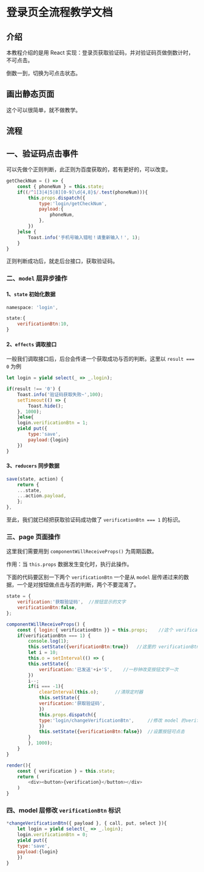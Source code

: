 # 登录页全流程教学文档

## 介绍

本教程介绍的是用 React 实现：登录页获取验证码，并对验证码页做倒数计时，不可点击。

倒数一到，切换为可点击状态。

## 画出静态页面

这个可以很简单，就不做教学。

## 流程

## 一、验证码点击事件

可以先做个正则判断，此正则为百度获取的，若有更好的，可以改变。

```js
getCheckNum = () => {
    const { phoneNum } = this.state;
    if((/^1[3|4|5|8][0-9]\d{4,8}$/.test(phoneNum))){
        this.props.dispatch({
            type:'login/getCheckNum',
            payload:{
                phoneNum,
            },
        })
    }else {
        Toast.info('手机号输入错啦！请重新输入！', 1);
    }
}
```

正则判断成功后，就走后台接口，获取验证码。

### 二、`model` 层异步操作

#### 1、`state` 初始化数据

```js
namespace: 'login',

state:{
    verificationBtn:10,
}
```

#### 2、`effects` 调取接口

一般我们调取接口后，后台会传递一个获取成功与否的判断。这里以 `result === 0` 为例

```js
let login = yield select(_ => _.login);

if(result !== '0') {
    Toast.info('验证码获取失败~',100);
    setTimeout(() => {
        Toast.hide();
    }, 1000);
    }else{
    login.verificationBtn = 1;
    yield put({
        type:'save',
        payload:{login}
    })
}
```

#### 3、`reducers` 同步数据

```js
save(state, action) {
    return {
    ...state,
    ...action.payload,
    };
},
```

至此，我们就已经把获取验证码成功做了 `verificationBtn === 1` 的标识。

### 三、page 页面操作

这里我们需要用到 `componentWillReceiveProps()` 为周期函数。

作用：当 `this.props` 数据发生变化时，执行此操作。

下面的代码要区别一下两个 `verificationBtn` 一个是从 `model` 层传递过来的数据，一个是对按钮做点击与否的判断，两个不要混淆了。

```js
state = {
    verification:'获取验证码',  //按钮显示的文字
    verificationBtn:false,
};

componentWillReceiveProps() {
    const { login:{ verificationBtn }} = this.props;    //这个 verificationBtn 是从后台获取到的数据
    if(verificationBtn === 1) {
        console.log(1);
        this.setState({verificationBtn:true})   //这里的 verificationBtn 是对按钮做点击与否的判断
        let i = 10;
        this.o = setInterval(() => {    
        this.setState({
            verification:'已发送'+i+'S',    //一秒钟改变按钮文字一次
        })
        i--;
        if(i === -1){
            clearInterval(this.o);      //清除定时器
            this.setState({
            verification:'获取验证码',
            })
            this.props.dispatch({
            type:'login/changeVerificationBtn',     //修改 model 的verificationBtn 标识
            })
            this.setState({verificationBtn:false})  //设置按钮可点击
        }
        }, 1000);
    }
}

render(){
    const { verification } = this.state;
    return (
        <div><button>{verification}</button></div>
    )
}
```

### 四、model 层修改 `verificationBtn` 标识

```js
*changeVerificationBtn({ payload }, { call, put, select }){
    let login = yield select(_ => _.login);
    login.verificationBtn = 0;
    yield put({
    type:'save',
    payload:{login}
    })
}
```


